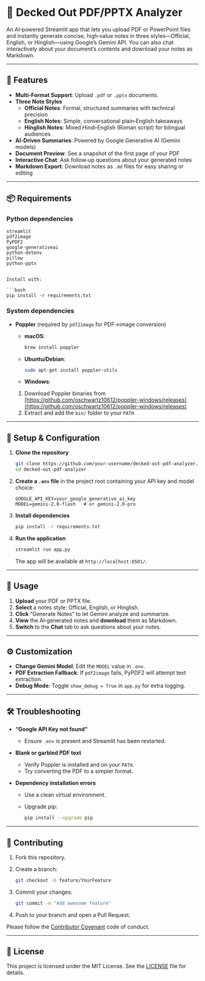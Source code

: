 
# 📄 Decked Out PDF/PPTX Analyzer

An AI‑powered Streamlit app that lets you upload PDF or PowerPoint files and instantly generate concise, high‑value notes in three styles—Official, English, or Hinglish—using Google’s Gemini API. You can also chat interactively about your document’s contents and download your notes as Markdown.

---

## 🚀 Features

- **Multi‑Format Support**: Upload `.pdf` or `.pptx` documents.  
- **Three Note Styles**  
  - **Official Notes**: Formal, structured summaries with technical precision  
  - **English Notes**: Simple, conversational plain‑English takeaways  
  - **Hinglish Notes**: Mixed Hindi‑English (Roman script) for bilingual audiences  
- **AI‑Driven Summaries**: Powered by Google Generative AI (Gemini models)  
- **Document Preview**: See a snapshot of the first page of your PDF  
- **Interactive Chat**: Ask follow‑up questions about your generated notes  
- **Markdown Export**: Download notes as `.md` files for easy sharing or editing  

---

## 📦 Requirements

### Python dependencies

```text
streamlit
pdf2image
PyPDF2
google-generativeai
python-dotenv
pillow
python-pptx


Install with:

```bash
pip install -r requirements.txt
```

### System dependencies

* **Poppler** (required by `pdf2image` for PDF→image conversion)

  * **macOS**:

    ```bash
    brew install poppler
    ```
  * **Ubuntu/Debian**:

    ```bash
    sudo apt-get install poppler-utils
    ```
  * **Windows**:

  1. Download Poppler binaries from
     [https://github.com/oschwartz10612/poppler-windows/releases](https://github.com/oschwartz10612/poppler-windows/releases)
  2. Extract and add the `bin/` folder to your `PATH`

---

## 🔧 Setup & Configuration

1. **Clone the repository**

   ```bash
   git clone https://github.com/your-username/decked-out-pdf-analyzer.git
   cd decked-out-pdf-analyzer
   ```

2. **Create a `.env` file** in the project root containing your API key and model choice:

   ```env
   GOOGLE_API_KEY=your_google_generative_ai_key
   MODEL=gemini-2.0-flash   # or gemini-2.0-pro
   ```

3. **Install dependencies**

   ```bash
   pip install -r requirements.txt
   ```

4. **Run the application**

   ```bash
   streamlit run app.py
   ```

   The app will be available at `http://localhost:8501/`.

---

## 📝 Usage

1. **Upload** your PDF or PPTX file.
2. **Select** a notes style: Official, English, or Hinglish.
3. **Click** “Generate Notes” to let Gemini analyze and summarize.
4. **View** the AI‑generated notes and **download** them as Markdown.
5. **Switch** to the **Chat** tab to ask questions about your notes.

---

## ⚙️ Customization

* **Change Gemini Model**: Edit the `MODEL` value in `.env`.
* **PDF Extraction Fallback**: If `pdf2image` fails, PyPDF2 will attempt text extraction.
* **Debug Mode**: Toggle `show_debug = True` in `app.py` for extra logging.

---

## 🛠️ Troubleshooting

* **“Google API Key not found”**

  * Ensure `.env` is present and Streamlit has been restarted.
* **Blank or garbled PDF text**

  * Verify Poppler is installed and on your `PATH`.
  * Try converting the PDF to a simpler format.
* **Dependency installation errors**

  * Use a clean virtual environment.
  * Upgrade pip:

    ```bash
    pip install --upgrade pip
    ```

---

## 🤝 Contributing

1. Fork this repository.
2. Create a branch:

   ```bash
   git checkout -b feature/YourFeature
   ```
3. Commit your changes:

   ```bash
   git commit -m "Add awesome feature"
   ```
4. Push to your branch and open a Pull Request.

Please follow the [Contributor Covenant](https://www.contributor-covenant.org/) code of conduct.

---

## 📄 License

This project is licensed under the MIT License. See the [LICENSE](./LICENSE) file for details.
